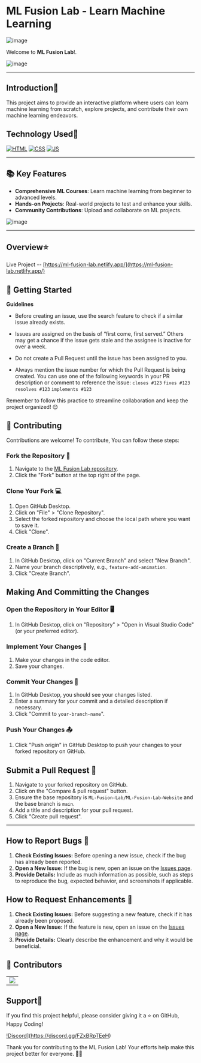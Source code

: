 # ML Fusion Lab - Learn Machine Learning

![image](https://github.com/user-attachments/assets/92d11c70-7352-487d-abde-b3eecf4abbfe)

Welcome to **ML Fusion Lab**!.

![image](https://github.com/user-attachments/assets/be4a8f54-f883-4da8-b31a-f4491decff82)

---

## Introduction📌

This project aims to provide an interactive platform where users can learn machine learning from scratch, explore projects, and contribute their own machine learning endeavors.

## Technology Used🚀

<p>
  <a href="https://www.w3schools.com/html/"> <img src="https://img.icons8.com/color/70/000000/html-5--v1.png" alt="HTML" /></a>
  <a href="https://www.w3schools.com/css/"> <img src="https://img.icons8.com/color/70/000000/css3.png" alt="CSS" /></a>
  <a href="https://www.w3schools.com/js/"><img src="https://img.icons8.com/color/70/000000/javascript--v1.png" alt="JS" /></a>
</p>

---

## 📚 Key Features

- **Comprehensive ML Courses**: Learn machine learning from beginner to advanced levels.
- **Hands-on Projects**: Real-world projects to test and enhance your skills.
- **Community Contributions**: Upload and collaborate on ML projects.

![image](https://github.com/user-attachments/assets/3b18330d-db03-4e4d-adef-28fbf5a4401a)

---
## Overview⭐

Live Project -- [https://ml-fusion-lab.netlify.app/](https://ml-fusion-lab.netlify.app/)


## 🚀 Getting Started

**Guidelines**

- Before creating an issue, use the search feature to check if a similar issue already exists.

- Issues are assigned on the basis of “first come, first served.” Others may get a chance if the issue gets stale and the assignee is inactive for over a week.

- Do not create a Pull Request until the issue has been assigned to you.

- Always mention the issue number for which the Pull Request is being created. You can use one of the following keywords in your PR description or comment to reference the issue: ```closes #123``` ```fixes #123``` ```resolves #123``` ```implements #123```

Remember to follow this practice to streamline collaboration and keep the project organized! 😊

## 🎯 Contributing

Contributions are welcome! To contribute, You can follow these steps:


### Fork the Repository 🍴

1. Navigate to the [ML Fusion Lab repository](https://github.com/ML-Fusion-Lab/ML-Fusion-Lab-Website).
2. Click the "Fork" button at the top right of the page.

### Clone Your Fork 💻

1. Open GitHub Desktop.
2. Click on "File" > "Clone Repository".
3. Select the forked repository and choose the local path where you want to save it.
4. Click "Clone".

### Create a Branch 🌿

1. In GitHub Desktop, click on "Current Branch" and select "New Branch".
2. Name your branch descriptively, e.g., `feature-add-animation`.
3. Click "Create Branch".

## Making And Committing the Changes

### Open the Repository in Your Editor 🖥️

1. In GitHub Desktop, click on "Repository" > "Open in Visual Studio Code" (or your preferred editor).

### Implement Your Changes 🔧

1. Make your changes in the code editor.
2. Save your changes.

### Commit Your Changes 💾

1. In GitHub Desktop, you should see your changes listed.
2. Enter a summary for your commit and a detailed description if necessary.
3. Click "Commit to `your-branch-name`".

### Push Your Changes 📤

1. Click "Push origin" in GitHub Desktop to push your changes to your forked repository on GitHub.

## Submit a Pull Request 🔄

1. Navigate to your forked repository on GitHub.
2. Click on the "Compare & pull request" button.
3. Ensure the base repository is `ML-Fusion-Lab/ML-Fusion-Lab-Website` and the base branch is `main`.
4. Add a title and description for your pull request.
5. Click "Create pull request".
---

## How to Report Bugs 🐛

1. **Check Existing Issues:** Before opening a new issue, check if the bug has already been reported.
2. **Open a New Issue:** If the bug is new, open an issue on the [Issues page](https://github.com/ML-Fusion-Lab/ML-Fusion-Lab-Website/issues).
3. **Provide Details:** Include as much information as possible, such as steps to reproduce the bug, expected behavior, and screenshots if applicable.

## How to Request Enhancements 🌟

1. **Check Existing Issues:** Before suggesting a new feature, check if it has already been proposed.
2. **Open a New Issue:** If the feature is new, open an issue on the [Issues page](https://github.com/ML-Fusion-Lab/ML-Fusion-Lab-Website/issues).
3. **Provide Details:** Clearly describe the enhancement and why it would be beneficial.

## 👥 Contributors

<table>
	<tr>
		<td>
			<a href="https://github.com/ML-Fusion-Lab/ML-Fusion-Lab-Website/graphs/contributors">
			  <img src="https://contrib.rocks/image?repo=ML-Fusion-Lab/ML-Fusion-Lab-Website" />
</a>
		</td>
	</tr>
</table>

<!-- --------------------------------------------------------------------------------------------------------------------------------------------------------- -->

## Support🧡

If you find this project helpful, please consider giving it a ⭐ on GitHub,  Happy Coding!

[!Discord](https://img.shields.io/badge/Join%20the%20Discord-7289DA?style=for-the-badge&logo=discord&logoColor=white)](https://discord.gg/FZxBRpTEeH)
         
Thank you for contributing to the ML Fusion Lab! Your efforts help make this project better for everyone. 🎉🚀
